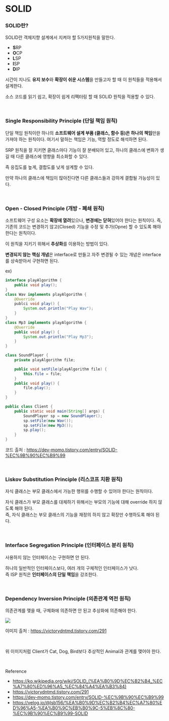 SOLID
===

### SOLID란?

SOLID란 객체지향 설계에서 지켜야 할 5가지원칙을 말한다.
- **S**RP
- **O**CP
- **L**SP
- **I**SP
- **D**IP

시간이 지나도 **유지 보수**와 **확장이 쉬운 시스템**을 만들고자 할 때 이 원칙들을 적용해서 설계한다.

소스 코드를 읽기 쉽고, 확장이 쉽게 리팩터링 할 때 SOLID 원칙을 적용할 수 있다.

<br>

### Single Responsibility Principle (단일 책임 원칙)

단일 책임 원칙이란 하나의 **소프트웨어 설계 부품 (클래스, 함수 등)은 하나의 책임**만을 가져야 하는 원칙이다. 여기서 말하는 책임은 기능, 역할 정도로 해석하면 된다.

SRP 원칙을 잘 지키면 클래스마다 기능이 잘 분배되어 있고, 하나의 클래스에 변화가 생길 때 다른 클래스에 영향을 최소화할 수 있다.

즉 응집도를 높게, 결합도를 낮게 설계할 수 있다.

만약 하나의 클래스에 책임이 많아진다면 다른 클래스들과 강하게 결합될 가능성이 있다.

<br>

### Open - Closed Principle (개방 - 폐쇄 원칙)

소프트웨어 구성 요소는 **확장에 열려**있으나, **변경에는 닫혀**있어야 한다는 원칙이다. 즉, 기존의 코드는 변경하기 않고(Closed) 기능을 수정 및 추가(Opne) 할 수 있도록 해야 한다는 원칙이다.

이 원칙을 지키기 위해서 **추상화**를 이용하는 방법이 있다.

**변경되지 않는 핵심 개념**은 interface로 만들고 자주 변경될 수 있는 개념은 interface를 상속받아서 구현하면 된다.

ex)
~~~java
interface playAlgorithm {
	public void play();
}
class Wav implements playAlgorithm {
	@Override
	publci void play() {
		System.out.println("Play Wav");
	}
}
class Mp3 implements playAlgorithm {
	@Override
	public void play() {
		System.out.println("Play Mp3");
	}
}

class SoundPlayer {
	private playAlgorithm file;

	public void setFile(playAlgorithm file) {
		this.file = file;
	}
	public void play() {
		file.play();
	}
}

public class Client {
	public static void main(String[] args) {
		SoundPlayer sp = new SoundPlayer();
		sp.setFile(new Wav());
		sp.setFile(new Mp3());
		sp.play();
	}
}
~~~
코드 출처 : https://dev-momo.tistory.com/entry/SOLID-%EC%9B%90%EC%B9%99

<br>

### Liskov Substitution Principle (리스코프 치환 원칙)

자식 클래스는 부모 클래스에서 가능한 행위를 수행할 수 있어야 한다는 원칙이다.

자식 클래스가 부모 클래스를 대체하기 위해서는 부모의 기능에 대해 override 하지 않도록 해야 된다. <br>
즉, 자식 클래스는 부모 클래스의 기능을 재정의 하지 않고 확장만 수행하도록 해야 된다.

<br>

### Interface Segregation Principle (인터페이스 분리 원칙)

사용하지 않는 인터페이스는 구현하면 안 된다.

하나의 일반적인 인터페이스보다, 여러 개의 구체적인 인터페이스가 낫다. <br>
즉 ISP 원칙은 **인터페이스의 단일 책임**을 강조한다.

<br>

### Dependency Inversion Principle (의존관계 역전 원칙)

의존관계를 맺을 때, 구체화에 의존하면 안 된고 추상화에 의존해야 한다.

<img src ="https://img1.daumcdn.net/thumb/R1280x0/?scode=mtistory2&fname=http%3A%2F%2Fcfile2.uf.tistory.com%2Fimage%2F9993CF4D5BF7A8290F9519">

이미지 출처 : https://victorydntmd.tistory.com/291

 <br>

위 이미지처럼 Client가 Cat, Dog, Bird보다 추상적인 Animal과 관계를 맺어야 한다.

<br>


Reference
- https://ko.wikipedia.org/wiki/SOLID_(%EA%B0%9D%EC%B2%B4_%EC%A7%80%ED%96%A5_%EC%84%A4%EA%B3%84)
- https://victorydntmd.tistory.com/291
- https://dev-momo.tistory.com/entry/SOLID-%EC%9B%90%EC%B9%99
- https://velog.io/@lsb156/%EA%B0%9D%EC%B2%B4%EC%A7%80%ED%96%A5-%EA%B0%9C%EB%B0%9C-5%EB%8C%80-%EC%9B%90%EC%B9%99-SOLID

